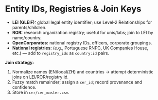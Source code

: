 # Entity IDs, Registries & Join Keys

- **LEI (GLEIF):** global legal entity identifier; use Level‑2 Relationships for parents/children.
- **ROR:** research organization registry; useful for unis/labs; join to LEI by name/country.
- **OpenCorporates:** national registry IDs, officers, corporate groupings.
- **National registries:** (e.g., Portuguese RNPC, UK Companies House, etc.) — add to `registry_ids` as `country:id` pairs.

**Join strategy:**
1) Normalize names (EN/local/ZH) and countries → attempt deterministic joins on LEI/ROR/registry id.
2) Fuzzy match remainder; assign a `cer_id`; record provenance and confidence.
3) Store in `cer/cer_master.csv`.